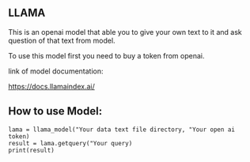 ## LLAMA

This is an openai model that able you to give your own text to it and ask question of that text from model.

To use this model first you need to buy a token from openai.

link of model documentation:

https://docs.llamaindex.ai/


## How to use Model:

```
lama = llama_model("Your data text file directory, "Your open ai token)
result = lama.getquery("Your query)
print(result)
```